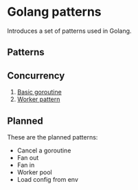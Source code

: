 # Golang patterns

Introduces a set of patterns used in Golang.

## Patterns

## Concurrency

1. [Basic goroutine](./concurrency/1_basic_goroutine/)
2. [Worker pattern](./concurrency/2_worker/)

## Planned

These are the planned patterns:

- Cancel a goroutine
- Fan out
- Fan in
- Worker pool
- Load config from env
